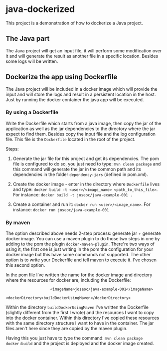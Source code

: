 # java-dockerized
This project is a demonstration of how to dockerize a Java project. 

## The Java part

The Java project will get an input file, it will perform some modification over it and will generate the result as another file in a specific location. 
Besides some logs will be written.

## Dockerize the app using Dockerfile

The Java project will be included in a docker image which will provide the input and will store the logs and result in a persistent location in the host.
Just by running the docker container the java app will be executed.

### By using a Dockerfile

Write the Dockerfile which starts from a java image, then copy the jar of the application as well as the jar dependencies to the directory where the jar expect to find them. Besides copy the input file and the log configuration file. This file is the `Dockerfile` located in the root of the project.

Steps:

1. Generate the jar file for this project and get its dependencies. The pom file is configured to do so, you just need to type: `mvn clean package` and this command will generate the jar in the common path and its dependencies in the folder `dependency-jars` (defined in pom.xml).

1. Create the docker image - enter in the directory where `Dockerfile` lives and type: `docker build -t <user>/<image_name> <path_to_this_file>`. 
For instance: `docker build -t joseoc/java-example-001 .`

1. Create a container and run it: `docker run <user>/<image_name>`. 
For instance: `docker run joseoc/java-example-001`

### By maven

The option described above needs 2-step process: generate jar + generate docker image.
You can use a maven plugin to do those two steps in one by adding to the pom the plugin `docker-maven-plugin`. There're two ways of using it, the first one is just writing in the pom the configuration for your docker image but this have some commands not supported. 
The other option is to write your Dockerfile and tell maven to execute it. I've chosen this second option.

In the pom file I've written the name for the docker image and directory where the resources for docker are, including the Dockerfile:
```
					<imageName>joseoc/java-example-001</imageName>
					<dockerDirectory>buildDockerUsingMaven</dockerDirectory>
```
Within the directory `buildDockerUsingMaven` I've written the Dockerfile (slightly different from the first I wrote) and the resources I want to copy into the docker container. Within this directory I've copied these resources with the same directory structure I want to have in the container.
The jar files aren't here since they are copied by the maven plugin.

Having this you just have to type the command: 
`mvn clean package docker:build` and the project is deployed and the docker image created. 
